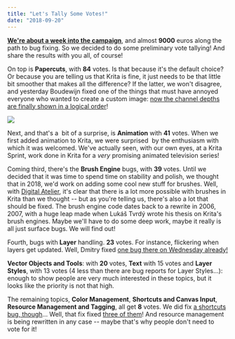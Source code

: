 ```yaml
---
title: "Let's Tally Some Votes!"
date: "2018-09-20"
---
```


**[We're about a week into the campaign](https://www.krita.org)**, and almost **9000** euros along the path to bug fixing. So we decided to do some preliminary vote tallying! And share the results with you all, of course!

On top is **Papercuts**, with **84** votes. Is that because it's the default choice? Or because you are telling us that Krita is fine, it just needs to be that little bit smoother that makes all the difference? If the latter, we won't disagree, and yesterday Boudewijn fixed one of the things that must have annoyed everyone who wanted to create a custom image: [now the channel depths are finally shown in a logical order](https://phabricator.kde.org/R37:b0b55278363391eeb96784fddba5a763ac09c05a)!

[![](../images/channel-1024x718.png)](https://krita.org/wp-content/uploads/2018/09/channel.png)

Next, and that's a  bit of a surprise, is **Animation** with **41** votes. When we first added animation to Krita, we were surprised  by the enthusiasm with which it was welcomed. We've actually seen, with our own eyes, at a Krita Sprint, work done in Krita for a _very_ promising animated television series!

Coming third, there's the **Brush Engine** bugs, with **39** votes. Until we decided that it was time to spend time on stability and polish, we thought that in 2018, we'd work on adding some cool new stuff for brushes. Well, with [Digital Atelier](/item/introducing-digital-atelier-a-painterly-brush-preset-pack-by-ramon-miranda-with-tutorial-videos/), it's clear that there is a lot more possible with brushes in Krita than we thought -- but as you're telling us, there's also a lot that should be fixed. The brush engine code dates back to a rewrite in 2006, 2007, with a huge leap made when Lukáš Tvrdý wrote his thesis on Krita's brush engines. Maybe we'll have to do some deep work, maybe it really is all just surface bugs. We will find out!

Fourth, bugs with **Layer** handling. **23** votes. For instance, flickering when layers get updated. Well, Dmitry fixed [one bug there on Wednesday already!](https://phabricator.kde.org/R37:58b982cbb7bfa133bbb0bab5b163c24a9bb83d61)

**Vector Objects and Tools**: with **20** votes, **Text** with 15 votes and **Layer** **Styles**, with 13 votes (4 less than there are bug reports for Layer Styles...): enough to show people are very much interested in these topics, but it looks like the priority is not that high.

The remaining topics, **Color Management**, **Shortcuts and Canvas Input**, **Resource Management and Tagging**, all get **8** votes. We did fix [a shortcuts bug, though](/item/lets-take-this-bug-for-example/)... Well, that fix fixed [three of them](https://phabricator.kde.org/R37:36861ec3b2608893a5c624560e5d3302bda19c31)! And resource management is being rewritten in any case -- maybe that's why people don't need to vote for it!
